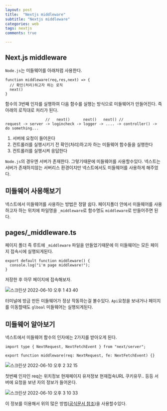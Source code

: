 ```yaml
---
layout: post
title:  "Nextjs middleware"
subtitle: "Nextjs middleware"
categories: web
tags: nextjs
comments: true

---
```


## Next.js middleware

`Node.js`는 미들웨어를 아래처럼 사용한다.

```
function middleware(req,res,next) => {
  // 확인(처리)하고자 하는 로직
  next()
}
```

함수의 3번째 인자를 실행하여 다음 함수를 실행는 방식으로 미들웨어가 만들어진다. 즉 아래의 로직대로 처리가 된다.

```
                  //   next()      next()   next() //
request -> server -> logincheck -> logger -> .... -> controller() -> do something...
```

1. 서버에 요청이 들어온다
2. 컨트롤러를 실행시키기 전 확인(처리)하고자 하는 미들웨어 함수들을 실행한다
3. 컨트롤러를 실행시켜 응답한다

`Node.js`의 경우엔 서버가 존재한다. 그렇기때문에 미들웨어를 사용할수있다. 넥스트는 서버가 존재하지않는 서버리스 환경이지만 넥스트에서도 미들웨어를 사용하게 해주었다.


## 미들웨어 사용해보기

넥스트에서 미들웨어를 사용하는 방법은 정말 쉽다. 페이지폴더 안에서 미들웨어를 사용하고자 하는 위치에 파일명을 `_middleware`로 함수명도 `middleware`로 만들어주면 된다.

## pages/_middleware.ts

페이지 폴더 즉 루트에 `_middleware` 파일을 만들었기때문에 이 미들웨어는 모든 페이지 접속시에 실행되게된다.

```
export default function middleware() {
  console.log("i'm page middleware!");
}
```

저장한 후 아무 페이지에 접속해보자. 

![스크린샷 2022-06-10 오후 1 43 40](https://user-images.githubusercontent.com/56789064/172991954-1c73ace2-bf41-4a49-91d3-d29f85ef53d9.png)

터미널에 방금 만든 미들웨어가 정상 작동하는걸 볼수있다. `Api`요청을 보내거나 페이지를 이동할때도 `glboal` 미들웨어는 실행되게된다.

## 미들웨어 알아보기

넥스트에서 미들웨어 함수의 인자에는 2가지를 받아오게 된다.

```
import type { NextRequest, NextFetchEvent } from "next/server";

export function middleware(req: NextRequest, fe: NextFetchEvent) {}
```
![스크린샷 2022-06-10 오후 2 32 15](https://user-images.githubusercontent.com/56789064/172996998-2a1c6cc9-54b7-484f-aceb-09b063b08767.png)

첫번째 인자인 req는 위치정보 현재페이지 유저정보 현재접속URL 쿠키유무.. 등등 서버에 요청을 보낸 자의 정보가 들어온다.

![스크린샷 2022-06-10 오후 3 10 33](https://user-images.githubusercontent.com/56789064/173001749-0542669f-1970-45dc-b360-25c224d68769.png)

이 정보를 이용해서 위의 많은 방법([공식문서 참조](https://github.com/vercel/examples/tree/main/edge-functions))을 사용할수있다. 